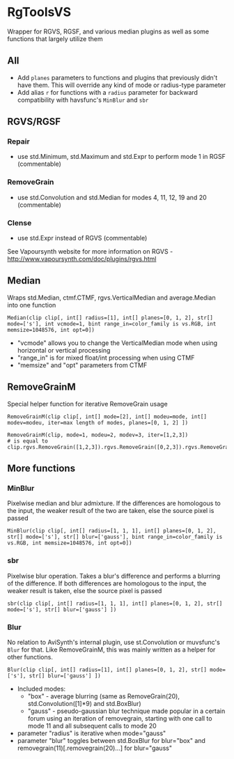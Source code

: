 # RgToolsVS
Wrapper for RGVS, RGSF, and various median plugins as well as some functions that largely utilize them

## All
- Add `planes` parameters to functions and plugins that previously didn't have them. This will override any kind of mode or radius-type parameter
- Add alias `r` for functions with a `radius` parameter for backward compatibility with havsfunc's `MinBlur` and `sbr`


## RGVS/RGSF
### Repair
- use std.Minimum, std.Maximum and std.Expr to perform mode 1 in RGSF (commentable)

### RemoveGrain
- use std.Convolution and std.Median for modes 4, 11, 12, 19 and 20 (commentable)

### Clense
- use std.Expr instead of RGVS (commentable)

See Vapoursynth website for more information on RGVS - http://www.vapoursynth.com/doc/plugins/rgvs.html


## Median 
Wraps std.Median, ctmf.CTMF, rgvs.VerticalMedian and average.Median into one function
```
Median(clip clip[, int[] radius=[1], int[] planes=[0, 1, 2], str[] mode=['s'], int vcmode=1, bint range_in=color_family is vs.RGB, int memsize=1048576, int opt=0])
```
- "vcmode" allows you to change the VerticalMedian mode when using horizontal or vertical processing
- "range_in" is for mixed float/int processing when using CTMF
- "memsize" and "opt" parameters from CTMF


## RemoveGrainM
Special helper function for iterative RemoveGrain usage
```
RemoveGrainM(clip clip[, int[] mode=[2], int[] modeu=mode, int[] modev=modeu, iter=max length of modes, planes=[0, 1, 2] ])
```
```
RemoveGrainM(clip, mode=1, modeu=2, modev=3, iter=[1,2,3])
# is equal to
clip.rgvs.RemoveGrain([1,2,3]).rgvs.RemoveGrain([0,2,3]).rgvs.RemoveGrain([0,0,3])
```


## More functions
### MinBlur
Pixelwise median and blur admixture. If the differences are homologous to the input, the weaker result of the two are taken, else the source pixel is passed
```
MinBlur(clip clip[, int[] radius=[1, 1, 1], int[] planes=[0, 1, 2], str[] mode=['s'], str[] blur=['gauss'], bint range_in=color_family is vs.RGB, int memsize=1048576, int opt=0])
```
### sbr
Pixelwise blur operation. Takes a blur's difference and performs a blurring of the difference. If both differences are homologous to the input, the weaker result is taken, else the source pixel is passed
```
sbr(clip clip[, int[] radius=[1, 1, 1], int[] planes=[0, 1, 2], str[] mode=['s'], str[] blur=['gauss'] ])
```
### Blur
No relation to AviSynth's internal plugin, use st.Convolution or muvsfunc's `Blur` for that.
Like RemoveGrainM, this was mainly written as a helper for other functions.
```
Blur(clip clip[, int[] radius=[1], int[] planes=[0, 1, 2], str[] mode=['s'], str[] blur=['gauss'] ])
```
- Included modes:
  - "box" - average blurring (same as RemoveGrain(20), std.Convolution([1]*9) and std.BoxBlur)
  - "gauss" - pseudo-gaussian blur technique made popular in a certain forum using an iteration of removegrain, starting with one call to mode 11 and all subsequent calls to mode 20
- parameter "radius" is iterative when mode="gauss"
- parameter "blur" toggles between std.BoxBlur for blur="box" and removegrain(11)[.removegrain(20)...] for blur="gauss"
